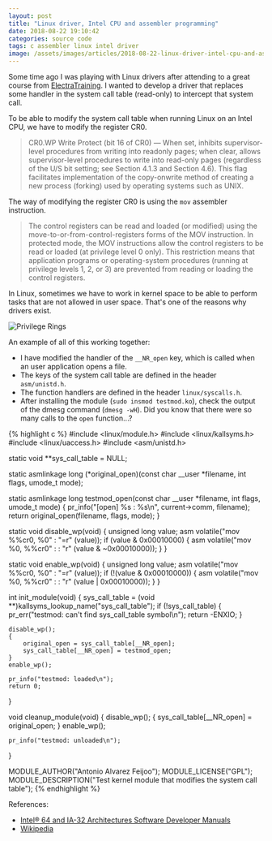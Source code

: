 ```yaml
---
layout: post
title: "Linux driver, Intel CPU and assembler programming"
date: 2018-08-22 19:10:42
categories: source code
tags: c assembler linux intel driver
image: /assets/images/articles/2018-08-22-linux-driver-intel-cpu-and-assembler-programming/2018-08-22-linux-driver-intel-cpu-and-assembler-programming.png
---
```


Some time ago I was playing with Linux drivers after attending to a great course from [ElectraTraining](http://www.electratraining.org/english/). I wanted to develop a driver that replaces some handler in the system call table (read-only) to intercept that system call.

To be able to modify the system call table when running Linux on an Intel CPU, we have to modify the register CR0.

> CR0.WP
> Write Protect (bit 16 of CR0) — When set, inhibits supervisor-level procedures from writing into readonly
> pages; when clear, allows supervisor-level procedures to write into read-only pages (regardless of the
> U/S bit setting; see Section 4.1.3 and Section 4.6). This flag facilitates implementation of the copy-onwrite
> method of creating a new process (forking) used by operating systems such as UNIX.

The way of modifying the register CR0 is using the `mov` assembler instruction.

> The control registers can be read and loaded (or modified) using the move-to-or-from-control-registers forms
> of the MOV instruction. In protected mode, the MOV instructions allow the control registers to be read or loaded
> (at privilege level 0 only). This restriction means that application programs or operating-system procedures
> (running at privilege levels 1, 2, or 3) are prevented from reading or loading the control registers.

In Linux, sometimes we have to work in kernel space to be able to perform tasks that are not allowed in user space. That's one of the reasons why drivers exist.

![Privilege Rings](https://upload.wikimedia.org/wikipedia/commons/2/2f/Priv_rings.svg)

An example of all of this working together:

* I have modified the handler of the `__NR_open` key, which is called when an user application opens a file.
* The keys of the system call table are defined in the header `asm/unistd.h`.
* The function handlers are defined in the header `linux/syscalls.h`.
* After installing the module (`sudo insmod testmod.ko`), check the output of the dmesg command (`dmesg -wH`). Did you know that there were so many calls to the `open` function...?

{% highlight c %}
#include <linux/module.h>
#include <linux/kallsyms.h>
#include <linux/uaccess.h>
#include <asm/unistd.h>

static void **sys_call_table = NULL;

static asmlinkage long (*original_open)(const char __user *filename, int flags, umode_t mode);

static asmlinkage long testmod_open(const char __user *filename, int flags, umode_t mode)
{
	pr_info("[open] %s : %s\n", current->comm, filename);
	return original_open(filename, flags, mode);
}

static void disable_wp(void) 
{
	unsigned long value;
	asm volatile("mov %%cr0, %0" : "=r" (value));
	if (value & 0x00010000)
	{
		asm volatile("mov %0, %%cr0" : : "r" (value & ~0x00010000));
	}
}

static void enable_wp(void) 
{
	unsigned long value;
	asm volatile("mov %%cr0, %0" : "=r" (value));
	if (!(value & 0x00010000))
	{
		asm volatile("mov %0, %%cr0" : : "r" (value | 0x00010000));
	}
}

int init_module(void)
{
	sys_call_table = (void **)kallsyms_lookup_name("sys_call_table");
    if (!sys_call_table)
    {
		pr_err("testmod: can't find sys_call_table symbol\n");
		return -ENXIO;
	}

	disable_wp(); 
	{
		original_open = sys_call_table[__NR_open];
		sys_call_table[__NR_open] = testmod_open;
	}
	enable_wp();

	pr_info("testmod: loaded\n");
	return 0;
}

void cleanup_module(void)
{
	disable_wp(); 
	{
		sys_call_table[__NR_open] = original_open;
	}
	enable_wp();

	pr_info("testmod: unloaded\n");
}

MODULE_AUTHOR("Antonio Alvarez Feijoo");
MODULE_LICENSE("GPL");
MODULE_DESCRIPTION("Test kernel module that modifies the system call table");
{% endhighlight %}

References:

* [Intel® 64 and IA-32 Architectures Software Developer Manuals](https://software.intel.com/en-us/articles/intel-sdm)
* [Wikipedia](https://en.wikipedia.org/wiki/Protection_ring)
